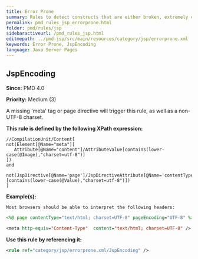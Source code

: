 ```yaml
---
title: Error Prone
summary: Rules to detect constructs that are either broken, extremely confusing or prone to runtime errors.
permalink: pmd_rules_jsp_errorprone.html
folder: pmd/rules/jsp
sidebaractiveurl: /pmd_rules_jsp.html
editmepath: ../pmd-jsp/src/main/resources/category/jsp/errorprone.xml
keywords: Error Prone, JspEncoding
language: Java Server Pages
---
```

## JspEncoding

**Since:** PMD 4.0

**Priority:** Medium (3)

A missing 'meta' tag or page directive will trigger this rule, as well as a non-UTF-8 charset.

**This rule is defined by the following XPath expression:**
``` xpath
//CompilationUnit/Content[
not(Element[@Name="meta"][
   Attribute[@Name="content"]/AttributeValue[contains(lower-case(@Image),"charset=utf-8")]
]) 
and 
    not(JspDirective[@Name='page']/JspDirectiveAttribute[@Name='contentType'][contains(lower-case(@Value),"charset=utf-8")])
]
```

**Example(s):**

``` jsp
Most browsers should be able to interpret the following headers:

<%@ page contentType="text/html; charset=UTF-8" pageEncoding="UTF-8" %>

<meta http-equiv="Content-Type"  content="text/html; charset=UTF-8" />
```

**Use this rule by referencing it:**
``` xml
<rule ref="category/jsp/errorprone.xml/JspEncoding" />
```

